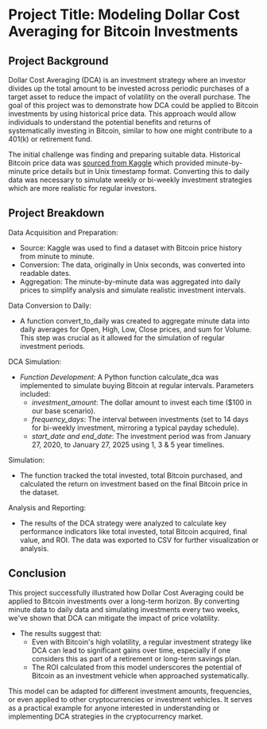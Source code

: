 # Project Title: Modeling Dollar Cost Averaging for Bitcoin Investments

## Project Background
Dollar Cost Averaging (DCA) is an investment strategy where an investor divides up the total amount to be invested across periodic purchases of a target asset to reduce the impact of volatility on the overall purchase. The goal of this project was to demonstrate how DCA could be applied to Bitcoin investments by using historical price data. This approach would allow individuals to understand the potential benefits and returns of systematically investing in Bitcoin, similar to how one might contribute to a 401(k) or retirement fund.

The initial challenge was finding and preparing suitable data. Historical Bitcoin price data was [sourced from Kaggle](https://www.kaggle.com/datasets/mczielinski/bitcoin-historical-data) which provided minute-by-minute price details but in Unix timestamp format. Converting this to daily data was necessary to simulate weekly or bi-weekly investment strategies which are more realistic for regular investors.

## Project Breakdown
Data Acquisition and Preparation:
- Source: Kaggle was used to find a dataset with Bitcoin price history from minute to minute.
- Conversion: The data, originally in Unix seconds, was converted into readable dates. 
- Aggregation: The minute-by-minute data was aggregated into daily prices to simplify analysis and simulate realistic investment intervals.

Data Conversion to Daily:
- A function convert_to_daily was created to aggregate minute data into daily averages for Open, High, Low, Close prices, and sum for Volume. This step was crucial as it allowed for the simulation of regular investment periods.
  
DCA Simulation:
 - *Function Development*: A Python function calculate_dca was implemented to simulate buying Bitcoin at regular intervals. Parameters included:
   - *investment_amount*: The dollar amount to invest each time ($100 in our base scenario).
   - *frequency_days*: The interval between investments (set to 14 days for bi-weekly investment, mirroring a typical payday schedule).
   - *start_date and end_date*: The investment period was from January 27, 2020, to January 27, 2025 using 1, 3 & 5 year timelines.
   
Simulation: 
 - The function tracked the total invested, total Bitcoin purchased, and calculated the return on investment based on the final Bitcoin price in the dataset.

Analysis and Reporting:
 - The results of the DCA strategy were analyzed to calculate key performance indicators like total invested, total Bitcoin acquired, final value, and ROI.
The data was exported to CSV for further visualization or analysis.

## Conclusion
This project successfully illustrated how Dollar Cost Averaging could be applied to Bitcoin investments over a long-term horizon. By converting minute data to daily data and simulating investments every two weeks, we've shown that DCA can mitigate the impact of price volatility. 

- The results suggest that:
  - Even with Bitcoin's high volatility, a regular investment strategy like DCA can lead to significant gains over time, especially if one considers this as part of a retirement or long-term savings plan.
  - The ROI calculated from this model underscores the potential of Bitcoin as an investment vehicle when approached systematically.

This model can be adapted for different investment amounts, frequencies, or even applied to other cryptocurrencies or investment vehicles. It serves as a practical example for anyone interested in understanding or implementing DCA strategies in the cryptocurrency market.

